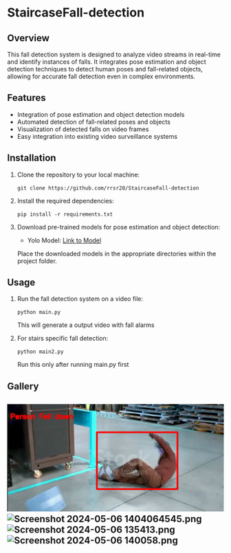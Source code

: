 # StaircaseFall-detection

## Overview
This fall detection system is designed to analyze video streams in real-time and identify instances of falls. It integrates pose estimation and object detection techniques to detect human poses and fall-related objects, allowing for accurate fall detection even in complex environments.

## Features
- Integration of pose estimation and object detection models
- Automated detection of fall-related poses and objects
- Visualization of detected falls on video frames
- Easy integration into existing video surveillance systems

## Installation
1. Clone the repository to your local machine:

    ```
    git clone https://github.com/rrsr28/StaircaseFall-detection
    ```

2. Install the required dependencies:

    ```
    pip install -r requirements.txt
    ```

3. Download pre-trained models for pose estimation and object detection:
   - Yolo Model: [Link to Model](https://github.com/WongKinYiu/yolov7/releases/download/v0.1/yolov7-w6-pose.pt)
   
   Place the downloaded models in the appropriate directories within the project folder.

## Usage
1. Run the fall detection system on a video file:

    ```
    python main.py
    ```
   This will generate a output video with fall alarms


2. For stairs specific fall detection:

    ```
    python main2.py
    ```
   Run this only after running main.py first

## Gallery
![img.png](img.png)
![Screenshot 2024-05-06 1404064545.png](..%2F..%2F..%2F..%2F..%2FPictures%2FScreenshots%2FScreenshot%202024-05-06%201404064545.png)
![Screenshot 2024-05-06 135413.png](..%2F..%2F..%2F..%2F..%2FPictures%2FScreenshots%2FScreenshot%202024-05-06%20135413.png)
![Screenshot 2024-05-06 140058.png](..%2F..%2F..%2F..%2F..%2FPictures%2FScreenshots%2FScreenshot%202024-05-06%20140058.png)
---